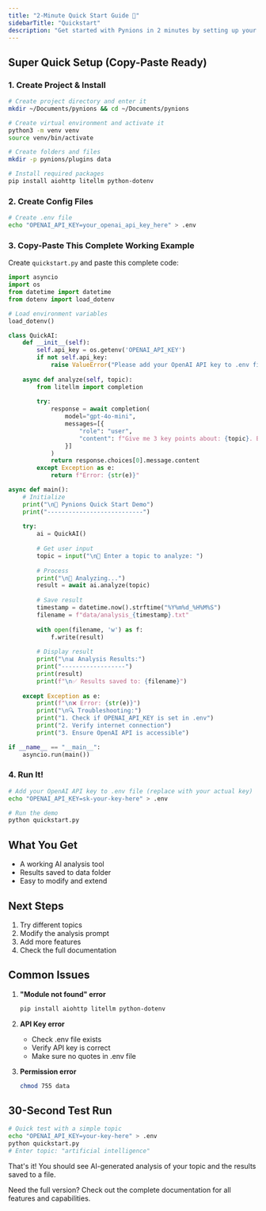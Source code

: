 ```yaml
---
title: "2-Minute Quick Start Guide 🚀"
sidebarTitle: "Quickstart"
description: "Get started with Pynions in 2 minutes by setting up your first local AI workflow. No cloud dependencies, just Python and a few API keys."
---
```


## Super Quick Setup (Copy-Paste Ready)

### 1. Create Project & Install
```bash
# Create project directory and enter it
mkdir ~/Documents/pynions && cd ~/Documents/pynions

# Create virtual environment and activate it
python3 -m venv venv
source venv/bin/activate

# Create folders and files
mkdir -p pynions/plugins data

# Install required packages
pip install aiohttp litellm python-dotenv
```

### 2. Create Config Files
```bash
# Create .env file
echo "OPENAI_API_KEY=your_openai_api_key_here" > .env
```

### 3. Copy-Paste This Complete Working Example
Create `quickstart.py` and paste this complete code:

```python
import asyncio
import os
from datetime import datetime
from dotenv import load_dotenv

# Load environment variables
load_dotenv()

class QuickAI:
    def __init__(self):
        self.api_key = os.getenv('OPENAI_API_KEY')
        if not self.api_key:
            raise ValueError("Please add your OpenAI API key to .env file")
    
    async def analyze(self, topic):
        from litellm import completion
        
        try:
            response = await completion(
                model="gpt-4o-mini",
                messages=[{
                    "role": "user",
                    "content": f"Give me 3 key points about: {topic}. Be concise."
                }]
            )
            return response.choices[0].message.content
        except Exception as e:
            return f"Error: {str(e)}"

async def main():
    # Initialize
    print("\n🤖 Pynions Quick Start Demo")
    print("---------------------------")
    
    try:
        ai = QuickAI()
        
        # Get user input
        topic = input("\n📝 Enter a topic to analyze: ")
        
        # Process
        print("\n🔄 Analyzing...")
        result = await ai.analyze(topic)
        
        # Save result
        timestamp = datetime.now().strftime("%Y%m%d_%H%M%S")
        filename = f"data/analysis_{timestamp}.txt"
        
        with open(filename, 'w') as f:
            f.write(result)
        
        # Display result
        print("\n📊 Analysis Results:")
        print("------------------")
        print(result)
        print(f"\n✅ Results saved to: {filename}")
        
    except Exception as e:
        print(f"\n❌ Error: {str(e)}")
        print("\n🔍 Troubleshooting:")
        print("1. Check if OPENAI_API_KEY is set in .env")
        print("2. Verify internet connection")
        print("3. Ensure OpenAI API is accessible")

if __name__ == "__main__":
    asyncio.run(main())
```

### 4. Run It!
```bash
# Add your OpenAI API key to .env file (replace with your actual key)
echo "OPENAI_API_KEY=sk-your-key-here" > .env

# Run the demo
python quickstart.py
```

## What You Get

- A working AI analysis tool
- Results saved to data folder
- Easy to modify and extend

## Next Steps

1. Try different topics
2. Modify the analysis prompt
3. Add more features
4. Check the full documentation

## Common Issues

1. **"Module not found" error**
   ```bash
   pip install aiohttp litellm python-dotenv
   ```

2. **API Key error**
   - Check .env file exists
   - Verify API key is correct
   - Make sure no quotes in .env file

3. **Permission error**
   ```bash
   chmod 755 data
   ```

## 30-Second Test Run
```bash
# Quick test with a simple topic
echo "OPENAI_API_KEY=your-key-here" > .env
python quickstart.py
# Enter topic: "artificial intelligence"
```

That's it! You should see AI-generated analysis of your topic and the results saved to a file.

Need the full version? Check out the complete documentation for all features and capabilities.